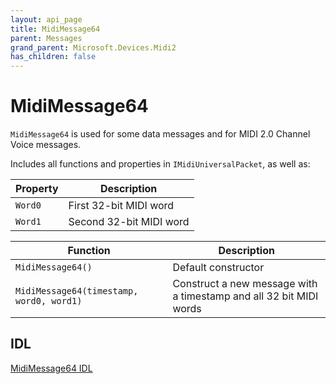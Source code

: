 ```yaml
---
layout: api_page
title: MidiMessage64
parent: Messages
grand_parent: Microsoft.Devices.Midi2
has_children: false
---
```


# MidiMessage64

`MidiMessage64` is used for some data messages and for MIDI 2.0 Channel Voice messages.

Includes all functions and properties in `IMidiUniversalPacket`, as well as:

| Property | Description |
| -------- | ----------- |
| `Word0` | First 32-bit MIDI word|
| `Word1` | Second 32-bit MIDI word |

| Function | Description |
| -------- | ----------- |
| `MidiMessage64()` | Default constructor |
| `MidiMessage64(timestamp, word0, word1)` | Construct a new message with a timestamp and all 32 bit MIDI words |

## IDL

[MidiMessage64 IDL](https://github.com/microsoft/MIDI/blob/main/src/api/Client/Midi2Client/MidiMessage64.idl)


